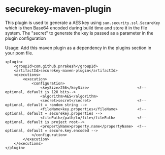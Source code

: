 # securekey-maven-plugin

This plugin is used to generate a AES key using `sun.security.ssl.SecureKey` which is then Base64 encoded during build time and store it in the file system.
The "secret" to generate the key is passed as a parameter in the plugin configuration

Usage: Add this maven plugin as a dependency in the plugins section in your pom file.

```
<plugin>
	<groupId>com.github.pnrakesh</groupId>
	<artifactId>securekey-maven-plugin</artifactId>
	<executions>
		<execution>
			<configuration>
				<keySize>256</keySize>                      <!-- optional, default is 128 bits-->
				<algorithm>AES</algorithm>
				<secret>secret</secret>                     <!-- optional, default = random string -->
				<fileName>key.properties</fileName>         <!-- optional, default = securekey.properties -->
				<filePath>/path/to/file</filePath>          <!-- optional, default is project root-->
				<propertyName>property.name</propertyName>  <!-- optional, default = secure.key.encoded -->
			</configuration>
		</execution>
	</executions>
</plugin>
```




